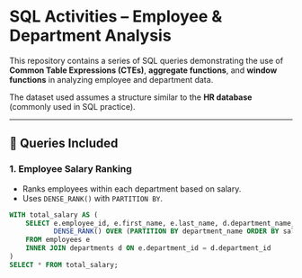 # SQL Activities – Employee & Department Analysis  

This repository contains a series of SQL queries demonstrating the use of **Common Table Expressions (CTEs)**, **aggregate functions**, and **window functions** in analyzing employee and department data.  

The dataset used assumes a structure similar to the **HR database** (commonly used in SQL practice).  

---

## 📌 Queries Included  

### 1. Employee Salary Ranking  
- Ranks employees within each department based on salary.  
- Uses `DENSE_RANK()` with `PARTITION BY`.  
```sql
WITH total_salary AS (
    SELECT e.employee_id, e.first_name, e.last_name, d.department_name, e.salary,
           DENSE_RANK() OVER (PARTITION BY department_name ORDER BY salary DESC) AS salary_rank
    FROM employees e
    INNER JOIN departments d ON e.department_id = d.department_id
)
SELECT * FROM total_salary;
